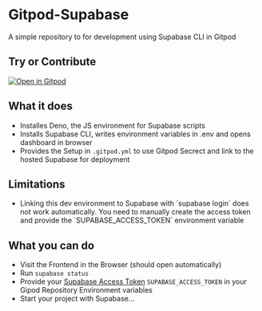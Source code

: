 # Gitpod-Supabase
A simple repository to for development using Supabase CLI in Gitpod

## Try or Contribute
[![Open in Gitpod](https://gitpod.io/button/open-in-gitpod.svg)](https://gitpod.io#https://github.com/Eetezadi/Gitpod-Supabase)

## What it does
* Installes Deno, the JS environment for Supabase scripts
* Installs Supabase CLI, writes environment variables in .env and opens dashboard in browser
* Provides the Setup in `.gitpod.yml` to use Gitpod Secrect and link to the hosted Supabase for deployment

## Limitations
* Linking this dev environment to Supabase with ´supabase login´ does not work automatically. You need to manually create the access token and provide the ´SUPABASE_ACCESS_TOKEN´ environment variable

## What you can do
* Visit the Frontend in the Browser (should open automatically)
* Run `supabase status` 
* Provide your [Supabase Access Token](https://supabase.com/dashboard/account/tokens) `SUPABASE_ACCESS_TOKEN` in your Gipod Repository Environment variables 
* Start your project with Supabase...
